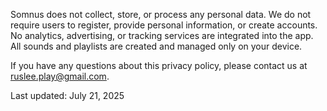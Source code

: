 Somnus does not collect, store, or process any personal data.
We do not require users to register, provide personal information, or create accounts.
No analytics, advertising, or tracking services are integrated into the app.
All sounds and playlists are created and managed only on your device.

If you have any questions about this privacy policy, please contact us at ruslee.play@gmail.com.

Last updated: July 21, 2025
